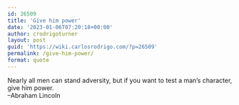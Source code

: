 ```yaml
---
id: 26509
title: 'Give him power'
date: '2023-01-06T07:20:18+00:00'
author: crodrigoturner
layout: post
guid: 'https://wiki.carlosrodrigo.com/?p=26509'
permalink: /give-him-power/
format: quote
---
```


Nearly all men can stand adversity, but if you want to test a man’s character, give him power.  
–Abraham Lincoln